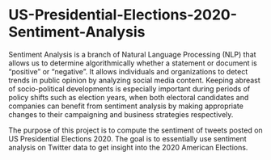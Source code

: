 # US-Presidential-Elections-2020-Sentiment-Analysis

Sentiment Analysis is a branch of Natural Language Processing (NLP) that allows us to determine
algorithmically whether a statement or document is “positive” or “negative”. It allows
individuals and organizations to detect trends in public opinion by analyzing social media
content. Keeping abreast of socio-political developments is especially important during periods
of policy shifts such as election years, when both electoral candidates and companies can benefit
from sentiment analysis by making appropriate changes to their campaigning and business
strategies respectively.

The purpose of this project is to compute the sentiment of tweets posted on US Presidential 
Elections 2020. The goal is to essentially use sentiment analysis on Twitter data to get insight 
into the 2020 American Elections.
